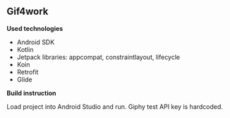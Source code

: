 ## Gif4work ##
**Used technologies**

- Android SDK
- Kotlin
- Jetpack libraries: appcompat, constraintlayout, lifecycle
- Koin
- Retrofit
- Glide

**Build instruction**

Load project into Android Studio and run.
Giphy test API key is hardcoded.